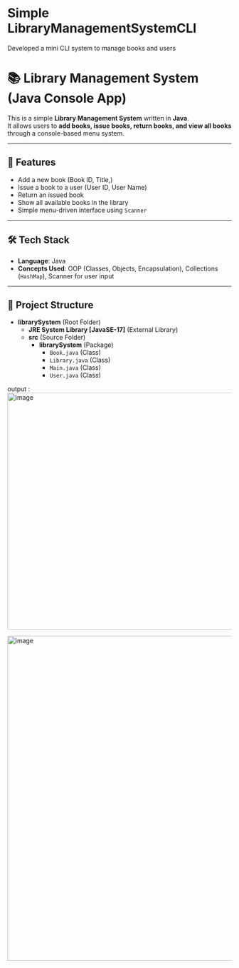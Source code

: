 # Simple LibraryManagementSystemCLI
 Developed a mini  CLI system to manage books and users


 # 📚 Library Management System (Java Console App)

This is a simple **Library Management System** written in **Java**.  
It allows users to **add books, issue books, return books, and view all books** through a console-based menu system.  

---

## 🚀 Features
- Add a new book (Book ID, Title,)
- Issue a book to a user (User ID, User Name)
- Return an issued book
- Show all available books in the library
- Simple menu-driven interface using `Scanner`

---

## 🛠️ Tech Stack
- **Language**: Java
- **Concepts Used**: OOP (Classes, Objects, Encapsulation), Collections (`HashMap`), Scanner for user input

---

## 📂 Project Structure

* **librarySystem** (Root Folder)
    * **JRE System Library [JavaSE-17]** (External Library)
    * **src** (Source Folder)
        * **librarySystem** (Package)
            * `Book.java` (Class)
            * `Library.java` (Class)
            * `Main.java` (Class)
            * `User.java` (Class)
    

output : 
<img width="1410" height="531" alt="image" src="https://github.com/user-attachments/assets/0c8547fa-eb3e-46fe-a406-891dcac1a246" />

<img width="1345" height="728" alt="image" src="https://github.com/user-attachments/assets/3b02670e-e633-4fb8-b565-aad102f13855" />


